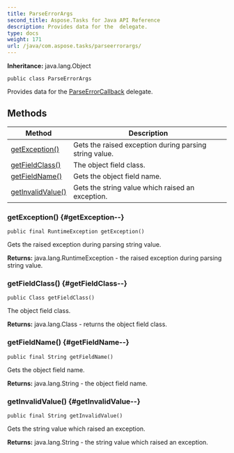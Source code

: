 ```yaml
---
title: ParseErrorArgs
second_title: Aspose.Tasks for Java API Reference
description: Provides data for the  delegate.
type: docs
weight: 171
url: /java/com.aspose.tasks/parseerrorargs/
---
```


**Inheritance:**
java.lang.Object
```
public class ParseErrorArgs
```

Provides data for the [ParseErrorCallback](../../com.aspose.tasks/parseerrorcallback) delegate.
## Methods

| Method | Description |
| --- | --- |
| [getException()](#getException--) | Gets the raised exception during parsing string value. |
| [getFieldClass()](#getFieldClass--) | The object field class. |
| [getFieldName()](#getFieldName--) | Gets the object field name. |
| [getInvalidValue()](#getInvalidValue--) | Gets the string value which raised an exception. |
### getException() {#getException--}
```
public final RuntimeException getException()
```


Gets the raised exception during parsing string value.

**Returns:**
java.lang.RuntimeException - the raised exception during parsing string value.
### getFieldClass() {#getFieldClass--}
```
public Class getFieldClass()
```


The object field class.

**Returns:**
java.lang.Class - returns the object field class.
### getFieldName() {#getFieldName--}
```
public final String getFieldName()
```


Gets the object field name.

**Returns:**
java.lang.String - the object field name.
### getInvalidValue() {#getInvalidValue--}
```
public final String getInvalidValue()
```


Gets the string value which raised an exception.

**Returns:**
java.lang.String - the string value which raised an exception.
